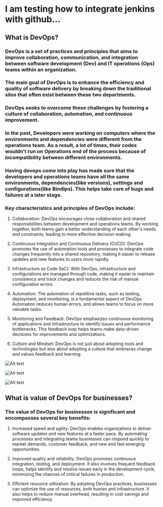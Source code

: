 # I am testing how to integrate jenkins with github...
## What is DevOps?

### DevOps is a set of practices and principles that aims to improve collaboration, communication, and integration between software development (Dev) and IT operations (Ops) teams within an organization. 

### The main goal of DevOps is to enhance the efficiency and quality of software delivery by breaking down the traditional silos that often exist between these two departments.

### DevOps seeks to overcome these challenges by fostering a culture of collaboration, automation, and continuous improvement.


### In the past, Developers were working on computers where the environments and dependencies were different from the operations team.  As a result, a lot of times, their codes wouldn't run on Operations end of the process because of incompatibility between different environments. 


### Having devops come into play has made sure that the developers and operations teams have all the same environments, dependencies(like versions), settings and configurations(like BindIps). This helps take care of bugs and failures at a later stage. 




### Key characteristics and principles of DevOps include:

1. Collaboration: DevOps encourages close collaboration and shared responsibilities between development and operations teams. By working together, both teams gain a better understanding of each other's needs and constraints, leading to more effective decision-making.


2. Continuous Integration and Continuous Delivery (CI/CD): DevOps promotes the use of automation tools and processes to integrate code changes frequently into a shared repository, making it easier to release updates and new features to users more rapidly.


3. Infrastructure as Code (IaC): With DevOps, infrastructure and configurations are managed through code, making it easier to maintain consistency and track changes and reduces the risk of manual configuration errors.


4. Automation: The automation of repetitive tasks, such as testing, deployment, and monitoring, is a fundamental aspect of DevOps. Automation reduces human errors, and allows teams to focus on more valuable tasks.



5. Monitoring and Feedback: DevOps emphasizes continuous monitoring of applications and infrastructure to identify issues and performance bottlenecks. This feedback loop helps teams make data-driven decisions for improvements and optimizations.


6. Culture and Mindset: DevOps is not just about adopting tools and technologies but also about adopting a culture that embraces change and values feedback and learning.



![Alt text](DevOps-lifecycle-capabilities-1024x621-1.png)


![Alt text](Devops-1.jpg)


![Alt text](Devops_tools-1.jpeg)


## What is value of DevOps for businesses?

### The value of DevOps for businesses is significant and encompasses several key benefits:

1. Increased speed and agility: DevOps enables organizations to deliver software updates and new features at a faster pace. By automating processes and  integrating teams businesses can respond quickly to market demands, customer feedback, and new and fast emerging opportunities.

2. Improved quality and reliability: DevOps promotes continuous integration, testing, and deployment. It also involves frequent feedback loops, helps identify and resolve issues early in the development cycle, minimizing the chances of critical failures in production.

3. Efficient resource utilization: By adopting DevOps practices, businesses can optimize the use of resources, both human and infrastructure. It also helps to reduce manual overhead, resulting in cost savings and improved efficiency.











